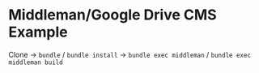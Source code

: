 # Middleman/Google Drive CMS Example

Clone -> `bundle` / `bundle install` -> `bundle exec middleman` / `bundle exec middleman build`
